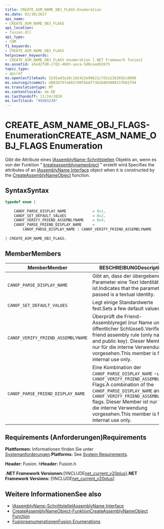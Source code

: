 ```yaml
---
title: CREATE_ASM_NAME_OBJ_FLAGS-Enumeration
ms.date: 03/30/2017
api_name:
- CREATE_ASM_NAME_OBJ_FLAGS
api_location:
- fusion.dll
api_type:
- COM
f1_keywords:
- CREATE_ASM_NAME_OBJ_FLAGS
helpviewer_keywords:
- CREATE_ASM_NAME_OBJ_FLAGS enumeration [.NET Framework fusion]
ms.assetid: a5ed2fd0-c7d2-4603-aaca-5d0caad92675
topic_type:
- apiref
ms.openlocfilehash: 52d5ad3a18c102422e90621c7d1e23b2692c0000
ms.sourcegitcommit: d8020797a6657d0fbbdff362b80300815f682f94
ms.translationtype: MT
ms.contentlocale: de-DE
ms.lasthandoff: 11/24/2020
ms.locfileid: "95683230"
---
```

# <a name="create_asm_name_obj_flags-enumeration"></a><span data-ttu-id="017c7-102">CREATE_ASM_NAME_OBJ_FLAGS-Enumeration</span><span class="sxs-lookup"><span data-stu-id="017c7-102">CREATE_ASM_NAME_OBJ_FLAGS Enumeration</span></span>

<span data-ttu-id="017c7-103">Gibt die Attribute eines [IAssemblyName-Schnittstellen](iassemblyname-interface.md) Objekts an, wenn es von der Funktion " [kreateassemblynameobject](createassemblynameobject-function.md) " erstellt wird.</span><span class="sxs-lookup"><span data-stu-id="017c7-103">Specifies the attributes of an [IAssemblyName Interface](iassemblyname-interface.md) object when it is constructed by the [CreateAssemblyNameObject](createassemblynameobject-function.md) function.</span></span>  
  
## <a name="syntax"></a><span data-ttu-id="017c7-104">Syntax</span><span class="sxs-lookup"><span data-stu-id="017c7-104">Syntax</span></span>  
  
```cpp  
typedef enum {  
  
    CANOF_PARSE_DISPLAY_NAME            = 0x1,  
    CANOF_SET_DEFAULT_VALUES            = 0x2,  
    CANOF_VERIFY_FRIEND_ASSEMBLYNAME    = 0x4,  
    CANOF_PARSE_FRIEND_DISPLAY_NAME     =
        CANOF_PARSE_DISPLAY_NAME | CANOF_VERIFY_FRIEND_ASSEMBLYNAME  
  
} CREATE_ASM_NAME_OBJ_FLAGS;  
```  
  
## <a name="members"></a><span data-ttu-id="017c7-105">Member</span><span class="sxs-lookup"><span data-stu-id="017c7-105">Members</span></span>  
  
|<span data-ttu-id="017c7-106">Member</span><span class="sxs-lookup"><span data-stu-id="017c7-106">Member</span></span>|<span data-ttu-id="017c7-107">BESCHREIBUNG</span><span class="sxs-lookup"><span data-stu-id="017c7-107">Description</span></span>|  
|------------|-----------------|  
|`CANOF_PARSE_DISPLAY_NAME`|<span data-ttu-id="017c7-108">Gibt an, dass der übergebenen Parameter eine Text Identität ist.</span><span class="sxs-lookup"><span data-stu-id="017c7-108">Indicates that the parameter passed is a textual identity.</span></span>|  
|`CANOF_SET_DEFAULT_VALUES`|<span data-ttu-id="017c7-109">Legt einige Standardwerte fest.</span><span class="sxs-lookup"><span data-stu-id="017c7-109">Sets a few default values.</span></span>|  
|`CANOF_VERIFY_FRIEND_ASSEMBLYNAME`|<span data-ttu-id="017c7-110">Überprüft die Friend-Assemblyregel (nur Name und öffentlicher Schlüssel).</span><span class="sxs-lookup"><span data-stu-id="017c7-110">Verifies the friend assembly rule (only name and public key).</span></span> <span data-ttu-id="017c7-111">Dieser Member ist nur für die interne Verwendung vorgesehen.</span><span class="sxs-lookup"><span data-stu-id="017c7-111">This member is for internal use only.</span></span>|  
|`CANOF_PARSE_FRIEND_DISPLAY_NAME`|<span data-ttu-id="017c7-112">Eine Kombination der `CANOF_PARSE_DISPLAY_NAME` -und- `CANOF_VERIFY_FRIEND_ASSEMBLYNAME` Flags.</span><span class="sxs-lookup"><span data-stu-id="017c7-112">A combination of the `CANOF_PARSE_DISPLAY_NAME` and `CANOF_VERIFY_FRIEND_ASSEMBLYNAME` flags.</span></span> <span data-ttu-id="017c7-113">Dieser Member ist nur für die interne Verwendung vorgesehen.</span><span class="sxs-lookup"><span data-stu-id="017c7-113">This member is for internal use only.</span></span>|  
  
## <a name="requirements"></a><span data-ttu-id="017c7-114">Requirements (Anforderungen)</span><span class="sxs-lookup"><span data-stu-id="017c7-114">Requirements</span></span>  

 <span data-ttu-id="017c7-115">**Plattformen:** Informationen finden Sie unter [Systemanforderungen](../../get-started/system-requirements.md).</span><span class="sxs-lookup"><span data-stu-id="017c7-115">**Platforms:** See [System Requirements](../../get-started/system-requirements.md).</span></span>  
  
 <span data-ttu-id="017c7-116">**Header:** Fusion. h</span><span class="sxs-lookup"><span data-stu-id="017c7-116">**Header:** Fusion.h</span></span>  
  
 <span data-ttu-id="017c7-117">**.NET Framework Versionen:**[!INCLUDE[net_current_v20plus](../../../../includes/net-current-v20plus-md.md)]</span><span class="sxs-lookup"><span data-stu-id="017c7-117">**.NET Framework Versions:** [!INCLUDE[net_current_v20plus](../../../../includes/net-current-v20plus-md.md)]</span></span>  
  
## <a name="see-also"></a><span data-ttu-id="017c7-118">Weitere Informationen</span><span class="sxs-lookup"><span data-stu-id="017c7-118">See also</span></span>

- [<span data-ttu-id="017c7-119">IAssemblyName-Schnittstelle</span><span class="sxs-lookup"><span data-stu-id="017c7-119">IAssemblyName Interface</span></span>](iassemblyname-interface.md)
- [<span data-ttu-id="017c7-120">CreateAssemblyNameObject-Funktion</span><span class="sxs-lookup"><span data-stu-id="017c7-120">CreateAssemblyNameObject Function</span></span>](createassemblynameobject-function.md)
- [<span data-ttu-id="017c7-121">Fusionsenumerationen</span><span class="sxs-lookup"><span data-stu-id="017c7-121">Fusion Enumerations</span></span>](fusion-enumerations.md)
